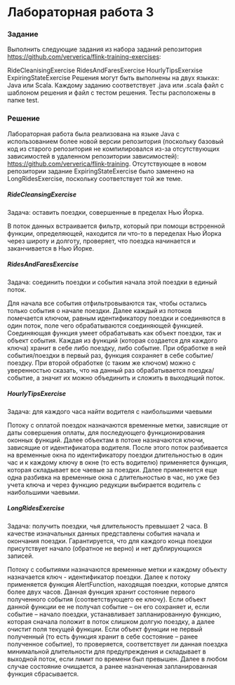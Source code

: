 # Лабораторная работа 3

### Задание
Выполнить следующие задания из набора заданий репозитория https://github.com/ververica/flink-training-exercises:

RideCleanisingExercise
RidesAndFaresExercise
HourlyTipsExerxise
ExpiringStateExercise
Решения могут быть выполнены на двух языках: Java или Scala. Каждому заданию соответствует .java или .scala файл с шаблоном решения и файл с тестом решения. Тесты расположены в папке test.

### Решение

Лабораторная работа была реализована на языке Java  с использованием более новой версии репозитория (поскольку базовый код из старого репозитория не компилировался из-за отсутствующих зависимостей в удаленном репозитории зависимостей): https://github.com/ververica/flink-training. Отсутствующее в новом репозитории задание ExpiringStateExercise было заменено на LongRidesExercise, поскольку соответствует той же теме.

##### RideCleansingExercise
Задача: оставить поездки, совершенные в пределах Нью Йорка.

В поток данных встраивается фильтр, который при помощи встроенной функции, определяющей, находится ли что-то в переделах Нью Йорка через широту и долготу, проверяет, что поездка начинается и заканчивается в Нью Йорке.

##### RidesAndFaresExercise
Задача: соединить поездки и события начала этой поездки в единый поток.

Для начала все события отфильтровываются так, чтобы остались только события о начале поездки. Далее каждый из потоков помечается ключом, равным идентификатору поездки и соединяются в один поток, поле чего обрабатываются соединяющей функцией. 
Соединяющая функция умеет обрабатывать как объект поездки, так и объект события. Каждая из функций (которая создается для каждого ключа) хранит в себе либо поездку, либо событие. При обработке в ней события/поездки в первый раз, функция сохраняет в себе событие/поездку. При второй обработке (с таким же ключом) можно с уверенностью сказать, что на данный раз обрабатывается поездка/событие, а значит их можно объединить и сложить в выходящий поток.

##### HourlyTipsExercise
Задача: для каждого часа найти водителя с наибольшими чаевыми

Потоку с оплатой поездок назначаются временные метки, зависящие от даты совершения оплаты, для последующего функционирования оконных функций.
Далее объектам в потоке назначаются ключи, зависящие от идентификатора водителя. После этого поток разбивается на временные окна по идентификатору поездки длительностью в один час и к каждому ключу в окне (то есть водителю) применяется функция, которая складывает все чаевые за поездки. Далее применяется еще одна разбивка на временные окна с длительностью в час, но уже без учета ключа и через функцию редукции выбирается водитель с наибольшими чаевыми.


##### LongRidesExercise
Задача: получить поездки, чья длительность превышает 2 часа. В качестве изначальных данных представлены события начала и окончания поездки. Гарантируется, что для каждого конца поездки присутствует начало (обратное не верно) и нет дублирующихся записей. 

Потоку с событиями назначаются временные метки и каждому объекту назначается ключ - идентификатор поездки. Далее к потоку применяется функция AlertFunction, находящая поездки, которые длятся более двух часов. Данная функция хранит состояние первого полученного события (соответствующего ее ключу). 
Если объект данной функции ее не получал событие – он его сохраняет и, если событие – начало поездки, устанавливает запланированную функцию, которая сначала положит в поток слишком долгую поездку, а далее очистит поля текущей функции. 
Если объект функции не первый полученный (то есть функция хранит в себе состояние – ранее полученное событие), то проверяется, соответствует ли данная поездка минимальной длительности для предупреждения и складывает в выходной поток, если лимит по времени был превышен. Далее в любом случае состояние очищается, а ранее назначенная запланированная функция сбрасывается.

